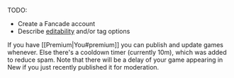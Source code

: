 TODO:
* Create a Fancade account
* Describe [editability](https://www.fancade.com/wiki/Build/Editing%20options.md) and/or tag options

If you have [[Premium|You#premium]] you can publish and update games whenever. Else there's a cooldown timer (currently 10m), which was added to reduce spam. Note that there will be a delay of your game appearing in New if you just recently published it for moderation.